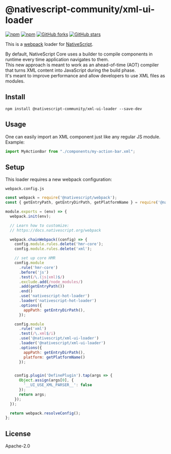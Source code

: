 # @nativescript-community/xml-ui-loader

[![npm](https://img.shields.io/npm/v/@nativescript-community/xml-ui-loader.svg)](https://www.npmjs.com/package/@nativescript-community/xml-ui-loader)
[![npm](https://img.shields.io/npm/dt/@nativescript-community/xml-ui-loader.svg?label=npm%20downloads)](https://www.npmjs.com/package/@nativescript-community/xml-ui-loader)
[![GitHub forks](https://img.shields.io/github/forks/nativescript-community/xml-ui-loader.svg)](https://github.com/nativescript-community/xml-ui-loader/network)
[![GitHub stars](https://img.shields.io/github/stars/nativescript-community/xml-ui-loader.svg)](https://github.com/nativescript-community/xml-ui-loader/stargazers)

This is a [webpack](https://webpack.js.org) loader for [NativeScript](https://nativescript.org).  

By default, NativeScript Core uses a builder to compile components in runtime every time application navigates to them.  
This new approach is meant to work as an ahead-of-time (AOT) compiler that turns XML content into JavaScript during the build phase.  
It's meant to improve performance and allow developers to use XML files as modules.


## Install

```
npm install @nativescript-community/xml-ui-loader --save-dev
```


## Usage

One can easily import an XML component just like any regular JS module.  
Example:
```javascript
import MyActionBar from "./components/my-action-bar.xml";
```

## Setup

This loader requires a new webpack configuration:

`webpack.config.js`
```javascript
const webpack = require('@nativescript/webpack');
const { getEntryPath, getEntryDirPath, getPlatformName } = require('@nativescript/webpack/dist/helpers/platform');

module.exports = (env) => {
  webpack.init(env);

  // Learn how to customize:
  // https://docs.nativescript.org/webpack

  webpack.chainWebpack((config) => {
    config.module.rules.delete('hmr-core');
    config.module.rules.delete('xml');

    // set up core HMR
    config.module
      .rule('hmr-core')
      .before('js')
      .test(/\.(js|xml)$/)
      .exclude.add(/node_modules/)
      .add(getEntryPath())
      .end()
      .use('nativescript-hot-loader')
      .loader('nativescript-hot-loader')
      .options({
        appPath: getEntryDirPath(),
      });

    config.module
      .rule('xml')
      .test(/\.xml$/i)
      .use('@nativescript/xml-ui-loader')
      .loader('@nativescript/xml-ui-loader')
      .options({
        appPath: getEntryDirPath(),
        platform: getPlatformName()
      });


    config.plugin('DefinePlugin').tap(args => {
      Object.assign(args[0], {
        '__UI_USE_XML_PARSER__': false
      });
      return args;
    });
  });

  return webpack.resolveConfig();
};
```


## License

Apache-2.0